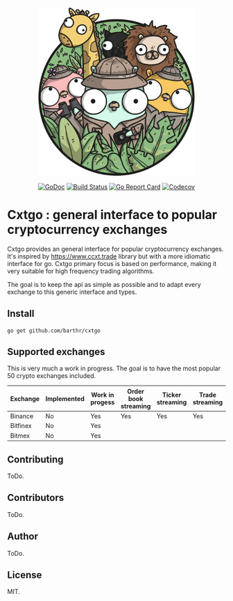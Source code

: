 <p align="center"><img src="https://raw.githubusercontent.com/ashleymcnamara/gophers/master/GOPHER_SAFARI.png" width="360"></p>
<p align="center">
<a href="https://godoc.org/github.com/barthr/cxtgo"><img src="https://godoc.org/github.com/barthr/cxtgo?status.svg" alt="GoDoc" /></a>
<a href="https://travis-ci.org/barthr/cxtgo"><img src="https://travis-ci.org/barthr/cxtgo.svg?branch=master" alt="Build Status" /></a>
<a href="https://goreportcard.com/report/github.com/barthr/cxtgo"><img src="https://goreportcard.com/badge/github.com/barthr/cxtgo" alt="Go Report Card" /></a>
<a href="https://codecov.io/gh/barthr/cxtgo"><img src="https://codecov.io/gh/barthr/cxtgo/branch/master/graph/badge.svg" alt="Codecov"/></a>
</p>

# Cxtgo : general interface to popular cryptocurrency exchanges

Cxtgo provides an general interface for popular cryptocurrency exchanges. It's inspired by https://www.ccxt.trade library but with a more idiomatic interface for go. Cxtgo primary focus is based on performance, making it very suitable for high frequency trading algorithms.

The goal is to keep the api as simple as possible and to adapt every exchange to this generic interface and types.
## Install

```
go get github.com/barthr/cxtgo
```

## Supported exchanges

This is very much a work in progress. The goal is to have the most popular 50 crypto exchanges included.

| Exchange        | Implemented| Work in progess |Order book streaming | Ticker streaming | Trade streaming |
| ------------- |---------------|----------------|---------------------|------------------|-----------------|
| Binance      | No | Yes | Yes | Yes | Yes |
| Bitfinex     | No | Yes | | | |
| Bitmex       | No | Yes | | | |

## Contributing

ToDo.

## Contributors

ToDo.

## Author

ToDo.

## License

MIT.

